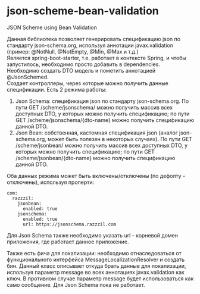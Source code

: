 # json-scheme-bean-validation
JSON Scheme using Bean Validation

Данная библиотека позволяет генерировать спецификацию json по стандарту json-schema.org, используя аннотации javax.validation (пример: @NotNull, @NotEmpty, @Min, @Max и т.д.)                    
Является spring-boot-starter, т.е. работает в контексте Spring, и чтобы запустилось, необходимо просто добавить в dependencies.               
Необходимо создать DTO модель и пометить аннотацией @JsonSchemed.     
Создает контроллеры, через которые можно получить данные спецификации.
Есть 2 режима работы:
1. Json Schema: спецификация json по стандарту json-schema.org. По пути GET /scheme/jsonschema/ можно получить массив всех доступных DTO, у которых можно получить спецификацию; по пути GET /scheme/jsonschema/{dto-name} можно получить спецификацию данной DTO.                         
2. Json Bean: собственная, кастомная спецификация json (аналог json-schema.org, может быть полезен в некоторых случаях). По пути GET /scheme/jsonbean/ можно получить массив всех доступных DTO, у которых можно получить спецификацию; по пути GET /scheme/jsonbean/{dto-name} можно получить спецификацию данной DTO.             

Оба данных режима может быть включены/отключены (по дефолту - отключены), используя проперти:
```
com:
  razzzil:
    jsonbean:
      enabled: true
    jsonschema:
      enabled: true
      url: https://jsonschema.razzzil.com
```
Для Json Schema также необходимо указать url - корневой домен приложения, где работает данное приложение.

Также есть фича для локализации: необходимо отнаследоваться от функционального интерфейса MessageLocalizationResolver и создать бин. Данный класс описывает откуда брать данные для локализации, используя параметр message во всех аннотациях javax.validation как ключ. В противном случае параметр message будет использоваться как само сообщение. Для Json Schema пока не работает.
